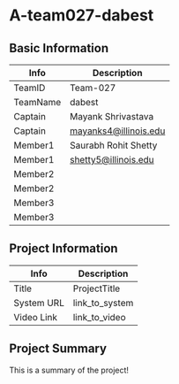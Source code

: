 # A-team027-dabest

## Basic Information

|   Info      |        Description           |
| ----------- | ---------------------------- |
| TeamID      |        Team-027              |
| TeamName    |         dabest               |
| Captain     |       Mayank Shrivastava     |
| Captain     |  mayanks4@illinois.edu       |
| Member1     |      Saurabh Rohit Shetty    |
| Member1     |   	 shetty5@illinois.edu    |
| Member2     |                              |
| Member2     |                              |
| Member3     |                              |
| Member3     |                              |

## Project Information

|   Info      |        Description     |
| ----------- | ---------------------- |
|  Title      |       ProjectTitle     |
| System URL  |      link_to_system    |
| Video Link  |      link_to_video     |

## Project Summary

This is a summary of the project!
